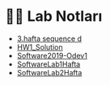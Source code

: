 # 👩‍🔬 Lab Notları

<!--Index-->

- [3.hafta sequence d](3.hafta%20sequence%20d.pdf)
- [HW1_Solution](HW1_Solution.pdf)
- [Software2019-Odev1](Software2019-Odev1.pdf)
- [SoftwareLab1Hafta](SoftwareLab1Hafta.pdf)
- [SoftwareLab2Hafta](SoftwareLab2Hafta.pdf)

<!--Index-->
